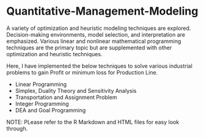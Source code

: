 # Quantitative-Management-Modeling

A variety of optimization and heuristic modeling techniques are explored. Decision-making environments, model selection, and interpretation are emphasized. 
Various linear and nonlinear mathematical programming techniques are the primary topic but are supplemented with other optimization and heuristic techniques.

Here, I have implemented the below techniques to solve various industrial problems to gain Profit or minimum loss for Production Line.
- Linear Programming
- Simplex, Duality Theory and Sensitivity Analysis
- Transportation and Assignment Problem
- Integer Programming
- DEA and Goal Programming

NOTE: PLease refer to the R Markdown and HTML files for easy look through.
